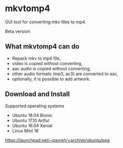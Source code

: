 # mkvtomp4
GUI tool for converting mkv files to mp4.

Beta version

## What mkvtomp4 can do
* Repack mkv to mp4 file,
* video is copied without converting,
* aac audio is copied without converting,
* other audio formats (mp3, ac3) are converted to aac,
* optionally, it is possible to add artwork.

## Download and Install
Supported operating systems
* Ubuntu 18.04 Bionic
* Ubuntu 17.10 Artful
* Ubuntu 16.04 Xenial
* Linux Mint 18

https://launchpad.net/~pavreh/+archive/ubuntu/ppa
